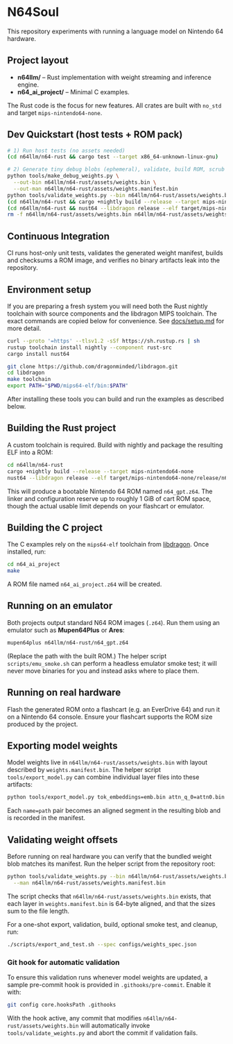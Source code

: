 # N64Soul

This repository experiments with running a language model on Nintendo 64 hardware.

## Project layout

- **n64llm/** – Rust implementation with weight streaming and inference engine.
- **n64_ai_project/** – Minimal C examples.

The Rust code is the focus for new features. All crates are built with
`no_std` and target `mips-nintendo64-none`.

## Dev Quickstart (host tests + ROM pack)
```bash
# 1) Run host tests (no assets needed)
(cd n64llm/n64-rust && cargo test --target x86_64-unknown-linux-gnu)

# 2) Generate tiny debug blobs (ephemeral), validate, build ROM, scrub
python tools/make_debug_weights.py \
  --out-bin n64llm/n64-rust/assets/weights.bin \
  --out-man n64llm/n64-rust/assets/weights.manifest.bin
python tools/validate_weights.py --bin n64llm/n64-rust/assets/weights.bin --man n64llm/n64-rust/assets/weights.manifest.bin --crc
(cd n64llm/n64-rust && cargo +nightly build --release --target mips-nintendo64-none)
(cd n64llm/n64-rust && nust64 --libdragon release --elf target/mips-nintendo64-none/release/n64_gpt --out n64_gpt.z64)
rm -f n64llm/n64-rust/assets/weights.bin n64llm/n64-rust/assets/weights.manifest.bin n64llm/n64-rust/n64_gpt.z64
```

## Continuous Integration

CI runs host-only unit tests, validates the generated weight manifest, builds and checksums a ROM image, and verifies no binary artifacts leak into the repository.

## Environment setup

If you are preparing a fresh system you will need both the Rust nightly toolchain
with source components and the libdragon MIPS toolchain. The exact commands are
copied below for convenience. See [docs/setup.md](docs/setup.md) for more detail.

```bash
curl --proto '=https' --tlsv1.2 -sSf https://sh.rustup.rs | sh
rustup toolchain install nightly --component rust-src
cargo install nust64

git clone https://github.com/dragonminded/libdragon.git
cd libdragon
make toolchain
export PATH="$PWD/mips64-elf/bin:$PATH"
```

After installing these tools you can build and run the examples as described
below.

## Building the Rust project

A custom toolchain is required. Build with nightly and package the resulting ELF into a ROM:

```bash
cd n64llm/n64-rust
cargo +nightly build --release --target mips-nintendo64-none
nust64 --libdragon release --elf target/mips-nintendo64-none/release/n64_gpt --out n64_gpt.z64
```

This will produce a bootable Nintendo&nbsp;64 ROM named `n64_gpt.z64`.
The linker and configuration reserve up to roughly 1&nbsp;GiB of cart ROM space,
though the actual usable limit depends on your flashcart or emulator.

## Building the C project

The C examples rely on the `mips64-elf` toolchain from [libdragon](https://libdragon.dev/). Once installed, run:

```bash
cd n64_ai_project
make
```

A ROM file named `n64_ai_project.z64` will be created.

## Running on an emulator

Both projects output standard N64 ROM images (`.z64`). Run them using an
emulator such as **Mupen64Plus** or **Ares**:

```bash
mupen64plus n64llm/n64-rust/n64_gpt.z64
```

(Replace the path with the built ROM.)
The helper script `scripts/emu_smoke.sh` can perform a headless emulator smoke
test; it will never move binaries for you and instead asks where to place them.

## Running on real hardware

Flash the generated ROM onto a flashcart (e.g. an EverDrive&nbsp;64) and
run it on a Nintendo&nbsp;64 console. Ensure your flashcart supports the
ROM size produced by the project.

## Exporting model weights

Model weights live in `n64llm/n64-rust/assets/weights.bin` with layout described by
`weights.manifest.bin`. The helper script `tools/export_model.py` can combine
individual layer files into these artifacts:

```bash
python tools/export_model.py tok_embeddings=emb.bin attn_q_0=attn0.bin
```

Each `name=path` pair becomes an aligned segment in the resulting blob and is
recorded in the manifest.

## Validating weight offsets

Before running on real hardware you can verify that the bundled weight blob
matches its manifest. Run the helper script from the repository root:

```bash
python tools/validate_weights.py --bin n64llm/n64-rust/assets/weights.bin \
  --man n64llm/n64-rust/assets/weights.manifest.bin
```

The script checks that `n64llm/n64-rust/assets/weights.bin` exists, that each layer in
`weights.manifest.bin` is 64-byte aligned, and that the sizes sum to the file
length.

For a one-shot export, validation, build, optional smoke test, and cleanup, run:

```bash
./scripts/export_and_test.sh --spec configs/weights_spec.json
```

### Git hook for automatic validation

To ensure this validation runs whenever model weights are updated, a sample
pre-commit hook is provided in `.githooks/pre-commit`. Enable it with:

```bash
git config core.hooksPath .githooks
```

With the hook active, any commit that modifies
`n64llm/n64-rust/assets/weights.bin` will automatically invoke
`tools/validate_weights.py` and abort the commit if validation fails.
